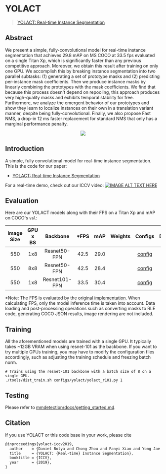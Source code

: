 # YOLACT

> [YOLACT: Real-time Instance Segmentation](https://arxiv.org/abs/1904.02689)

<!-- [ALGORITHM] -->

## Abstract

We present a simple, fully-convolutional model for real-time instance segmentation that achieves 29.8 mAP on MS COCO at 33.5 fps evaluated on a single Titan Xp, which is significantly faster than any previous competitive approach. Moreover, we obtain this result after training on only one GPU. We accomplish this by breaking instance segmentation into two parallel subtasks: (1) generating a set of prototype masks and (2) predicting per-instance mask coefficients. Then we produce instance masks by linearly combining the prototypes with the mask coefficients. We find that because this process doesn't depend on repooling, this approach produces very high-quality masks and exhibits temporal stability for free. Furthermore, we analyze the emergent behavior of our prototypes and show they learn to localize instances on their own in a translation variant manner, despite being fully-convolutional. Finally, we also propose Fast NMS, a drop-in 12 ms faster replacement for standard NMS that only has a marginal performance penalty.

<div align=center>
<img src="https://user-images.githubusercontent.com/40661020/144001225-8c62cad7-a330-4f60-873f-61aa17e99223.png"/>
</div>

## Introduction

A simple, fully convolutional model for real-time instance segmentation. This is the code for our paper:

- [YOLACT: Real-time Instance Segmentation](https://arxiv.org/abs/1904.02689)
 <!-- - [YOLACT++: Better Real-time Instance Segmentation](https://arxiv.org/abs/1912.06218) -->

For a real-time demo, check out our ICCV video:
[![IMAGE ALT TEXT HERE](https://img.youtube.com/vi/0pMfmo8qfpQ/0.jpg)](https://www.youtube.com/watch?v=0pMfmo8qfpQ)

## Evaluation

Here are our YOLACT models along with their FPS on a Titan Xp and mAP on COCO's `val`:

| Image Size | GPU x BS | Backbone      | *FPS  | mAP  | Weights | Configs | Download |
|:----------:|:--------:|:-------------:|:-----:|:----:|:-------:|:------:|:--------:|
| 550        | 1x8      | Resnet50-FPN  | 42.5 | 29.0 | | [config](https://github.com/open-mmlab/mmdetection/blob/master/configs/yolact/yolact_r50_1x8_coco.py) |[model](https://download.openmmlab.com/mmdetection/v2.0/yolact/yolact_r50_1x8_coco/yolact_r50_1x8_coco_20200908-f38d58df.pth) |
| 550        | 8x8      | Resnet50-FPN  | 42.5 | 28.4 | | [config](https://github.com/open-mmlab/mmdetection/blob/master/configs/yolact/yolact_r50_8x8_coco.py) | [model](https://download.openmmlab.com/mmdetection/v2.0/yolact/yolact_r50_8x8_coco/yolact_r50_8x8_coco_20200908-ca34f5db.pth) |
| 550        | 1x8      | Resnet101-FPN | 33.5 | 30.4 | | [config](https://github.com/open-mmlab/mmdetection/blob/master/configs/yolact/yolact_r101_1x8_coco.py) | [model](https://download.openmmlab.com/mmdetection/v2.0/yolact/yolact_r101_1x8_coco/yolact_r101_1x8_coco_20200908-4cbe9101.pth) |

*Note: The FPS is evaluated by the [original implementation](https://github.com/dbolya/yolact). When calculating FPS, only the model inference time is taken into account. Data loading and post-processing operations such as converting masks to RLE code, generating COCO JSON results, image rendering are not included.

## Training

All the aforementioned models are trained with a single GPU. It typically takes ~12GB VRAM when using resnet-101 as the backbone. If you want to try multiple GPUs training, you may have to modify the configuration files accordingly, such as adjusting the training schedule and freezing batch norm.

```Shell
# Trains using the resnet-101 backbone with a batch size of 8 on a single GPU.
./tools/dist_train.sh configs/yolact/yolact_r101.py 1
```

## Testing

Please refer to [mmdetection/docs/getting_started.md](https://mmdetection.readthedocs.io/en/latest/1_exist_data_model.html#test-existing-models).

## Citation

If you use YOLACT or this code base in your work, please cite

```latex
@inproceedings{yolact-iccv2019,
  author    = {Daniel Bolya and Chong Zhou and Fanyi Xiao and Yong Jae Lee},
  title     = {YOLACT: {Real-time} Instance Segmentation},
  booktitle = {ICCV},
  year      = {2019},
}
```

<!-- For YOLACT++, please cite

```latex
@misc{yolact-plus-arxiv2019,
  title         = {YOLACT++: Better Real-time Instance Segmentation},
  author        = {Daniel Bolya and Chong Zhou and Fanyi Xiao and Yong Jae Lee},
  year          = {2019},
  eprint        = {1912.06218},
  archivePrefix = {arXiv},
  primaryClass  = {cs.CV}
}
``` -->
